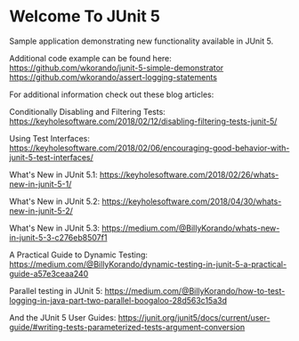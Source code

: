 # Welcome To JUnit 5

Sample application demonstrating new functionality available in JUnit 5.

Additional code example can be found here:
https://github.com/wkorando/junit-5-simple-demonstrator
https://github.com/wkorando/assert-logging-statements

For additional information check out these blog articles:

Conditionally Disabling and Filtering Tests: https://keyholesoftware.com/2018/02/12/disabling-filtering-tests-junit-5/

Using Test Interfaces: https://keyholesoftware.com/2018/02/06/encouraging-good-behavior-with-junit-5-test-interfaces/

What's New in JUnit 5.1: https://keyholesoftware.com/2018/02/26/whats-new-in-junit-5-1/

What's New in JUnit 5.2: https://keyholesoftware.com/2018/04/30/whats-new-in-junit-5-2/

What's New in JUnit 5.3: https://medium.com/@BillyKorando/whats-new-in-junit-5-3-c276eb8507f1

A Practical Guide to Dynamic Testing: https://medium.com/@BillyKorando/dynamic-testing-in-junit-5-a-practical-guide-a57e3ceaa240

Parallel testing in JUnit 5: https://medium.com/@BillyKorando/how-to-test-logging-in-java-part-two-parallel-boogaloo-28d563c15a3d

And the JUnit 5 User Guides: 
https://junit.org/junit5/docs/current/user-guide/#writing-tests-parameterized-tests-argument-conversion
